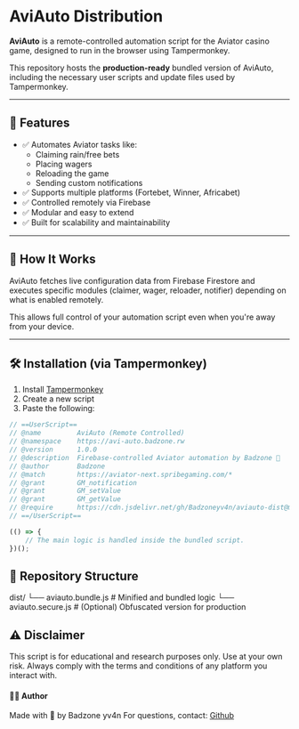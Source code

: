 # AviAuto Distribution

**AviAuto** is a remote-controlled automation script for the Aviator casino game, designed to run in the browser using Tampermonkey.

This repository hosts the **production-ready** bundled version of AviAuto, including the necessary user scripts and update files used by Tampermonkey.

---

## 🚀 Features

- ✅ Automates Aviator tasks like:
  - Claiming rain/free bets
  - Placing wagers
  - Reloading the game
  - Sending custom notifications
- ✅ Supports multiple platforms (Fortebet, Winner, Africabet)
- ✅ Controlled remotely via Firebase
- ✅ Modular and easy to extend
- ✅ Built for scalability and maintainability

---

## 🧠 How It Works

AviAuto fetches live configuration data from Firebase Firestore and executes specific modules (claimer, wager, reloader, notifier) depending on what is enabled remotely.

This allows full control of your automation script even when you're away from your device.

---

## 🛠 Installation (via Tampermonkey)

1. Install [Tampermonkey](https://tampermonkey.net/)
2. Create a new script
3. Paste the following:

```js
// ==UserScript==
// @name         AviAuto (Remote Controlled)
// @namespace    https://avi-auto.badzone.rw
// @version      1.0.0
// @description  Firebase-controlled Aviator automation by Badzone 🧠
// @author       Badzone
// @match        https://aviator-next.spribegaming.com/*
// @grant        GM_notification
// @grant        GM_setValue
// @grant        GM_getValue
// @require      https://cdn.jsdelivr.net/gh/Badzoneyv4n/aviauto-dist@main/dist/aviauto.bundle.js
// ==/UserScript==

(() => {
    // The main logic is handled inside the bundled script.
})();
```

## 📁 Repository Structure

dist/
└── aviauto.bundle.js       # Minified and bundled logic
└── aviauto.secure.js       # (Optional) Obfuscated version for production

## ⚠️ Disclaimer
This script is for educational and research purposes only. Use at your own risk. Always comply with the terms and conditions of any platform you interact with.

#### 🧑‍💻 Author
Made with 🚀 by Badzone yv4n
For questions, contact: [Github](https://github.com/Badzoneyv4n/)

